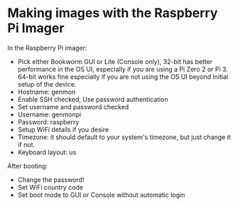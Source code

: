 # Making images with the Raspberry Pi Imager
In the Raspberry Pi imager:
* Pick either Bookworm GUI or Lite (Console only), 32-bit has better performance in the OS UI, especially if you are using a Pi Zero 2 or Pi 3.  64-bit works fine especially if you are not using the OS UI beyond initial setup of the device.
* Hostname: genmon
* Enable SSH checked, Use password authentication
* Set username and password checked
* Username: genmonpi
* Password: raspberry
* Setup WiFi details if you desire
* Timezone: it should default to your system's timezone, but just change it if not.
* Keyboard layout: us

After booting: 
* Change the password!
* Set WiFi country code
* Set boot mode to GUI or Console without automatic login

